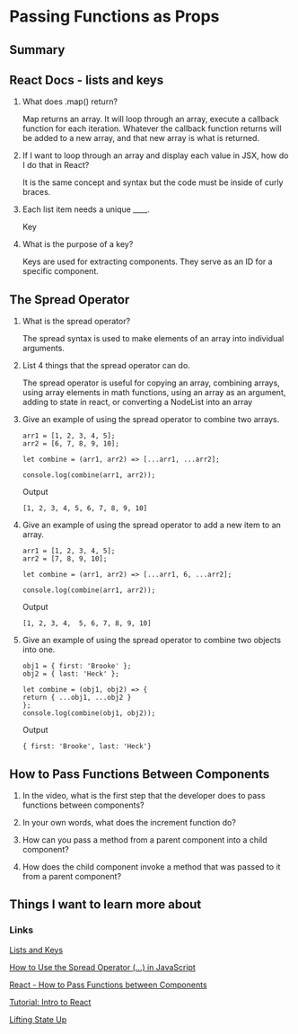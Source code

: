 # Passing Functions as Props

## Summary

## React Docs - lists and keys
1. What does .map() return?

    Map returns an array. It will loop through an array, execute a callback function for each iteration. Whatever the callback function returns will be added to a new array, and that new array is what is returned.

2. If I want to loop through an array and display each value in JSX, how do I do that in React?

    It is the same concept and syntax but the code must be inside of curly braces.

3. Each list item needs a unique ____.

    Key

4. What is the purpose of a key?

    Keys are used for extracting components. They serve as an ID for a specific component.

## The Spread Operator
1. What is the spread operator?

    The spread syntax is used to make elements of an array into individual arguments.

2. List 4 things that the spread operator can do.

    The spread operator is useful for copying an array, combining arrays, using array elements in math functions, using an array as an argument, adding to state in react, or converting a NodeList into an array

3. Give an example of using the spread operator to combine two arrays.
    ```
    arr1 = [1, 2, 3, 4, 5];
    arr2 = [6, 7, 8, 9, 10];

    let combine = (arr1, arr2) => [...arr1, ...arr2];

    console.log(combine(arr1, arr2));
    ```
    Output
    ```
    [1, 2, 3, 4, 5, 6, 7, 8, 9, 10]
    ```

4. Give an example of using the spread operator to add a new item to an array.
    ```
    arr1 = [1, 2, 3, 4, 5];
    arr2 = [7, 8, 9, 10];

    let combine = (arr1, arr2) => [...arr1, 6, ...arr2];

    console.log(combine(arr1, arr2));
    ```
    Output
    ```
    [1, 2, 3, 4,  5, 6, 7, 8, 9, 10]
    ```

5. Give an example of using the spread operator to combine two objects into one.

    ```
    obj1 = { first: 'Brooke' };
    obj2 = { last: 'Heck' };

    let combine = (obj1, obj2) => {
    return { ...obj1, ...obj2 }
    };
    console.log(combine(obj1, obj2));
    ```
    Output
    ```
    { first: 'Brooke', last: 'Heck'}
    ```

## How to Pass Functions Between Components
1. In the video, what is the first step that the developer does to pass functions between components?

2. In your own words, what does the increment function do?

3. How can you pass a method from a parent component into a child component?

5. How does the child component invoke a method that was passed to it from a parent component?

## Things I want to learn more about

### Links
[Lists and Keys](https://reactjs.org/docs/lists-and-keys.html)

[How to Use the Spread Operator (…) in JavaScript](https://medium.com/coding-at-dawn/how-to-use-the-spread-operator-in-javascript-b9e4a8b06fab)

[React - How to Pass Functions between Components](https://www.youtube.com/watch?v=c05OL7XbwXU)

[Tutorial: Intro to React](https://reactjs.org/tutorial/tutorial.html)

[Lifting State Up](https://reactjs.org/docs/lifting-state-up.html)